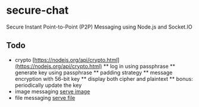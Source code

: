 # secure-chat
Secure Instant Point-to-Point (P2P) Messaging using Node.js and Socket.IO

## Todo
* crypto [https://nodejs.org/api/crypto.html](https://nodejs.org/api/crypto.html)
** log in using passphrase
** generate key using passphrase
** padding strategy
** message encryption with 56-bit key
** display both cipher and plaintext
** bonus: periodically update the key
* image messaging [serve image](https://stackoverflow.com/questions/26331787/socket-io-node-js-simple-example-to-send-image-files-from-server-to-client)
* file messaging [serve file](https://medium.com/@Mewsse/file-upload-with-socket-io-9d2d1229494)